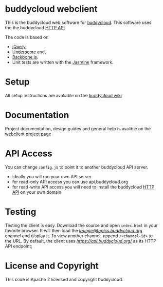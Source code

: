 buddycloud webclient
====================

This is the buddycloud web software for [buddycloud](http://buddycloud.com/).
This software uses the the buddycloud [HTTP API](https://github.com/buddycloud/buddycloud-http-api)

The code is based on 
* [jQuery](http://jquery.com/),
* [Underscore](http://underscorejs.org/) and, 
* [Backbone.js](http://backbonejs.org/).
* Unit tests are written with the [Jasmine](http://pivotal.github.com/jasmine/) framework.

Setup
=====

All setup instructions are avaliable on the [buddycloud wiki](https://buddycloud.org/wiki/Install#buddycloud_webclient_setup)

Documentation
=============

Project documentation, design guides and general help is avalible on the [webclient project page](https://buddycloud.org/wiki/Buddycloud_web_client)

API Access
==========
You can change `config.js` to point it to another buddycloud API server.
* ideally you will run your own API server
* for read-only API access you can use api.buddycloud.org
* for read-write API access you will need to install the buddycloud [HTTP API](https://github.com/buddycloud/buddycloud-http-api) 
on your own domain

Testing
=======

Testing the client is easy. Download the source and open `index.html` in
your favorite browser. It will then load the *lounge@topics.buddycloud.org*
channel and display it. To view another channel, append `/<channel-id>`
to the URL. By default, the client uses *https://api.buddycloud.org/* as its
HTTP API endpoint; 

License and Copyright
=====================

This code is Apache 2 licensed and copyright buddycloud.